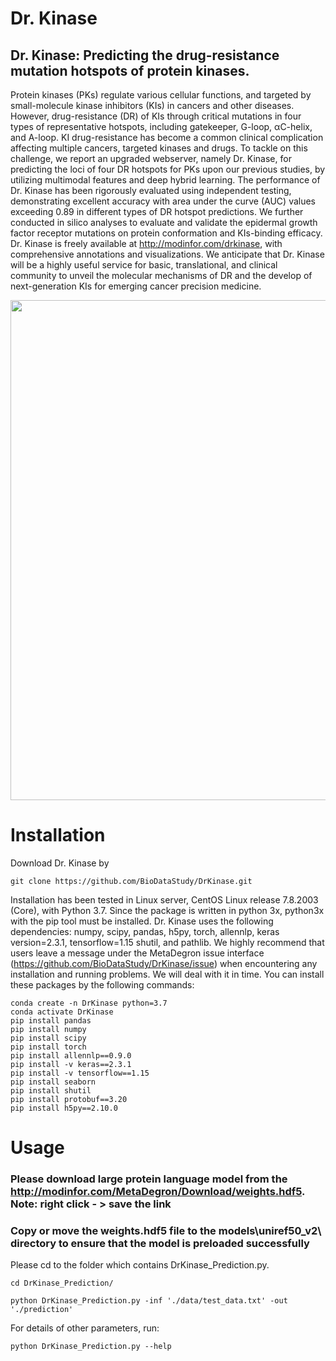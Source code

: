 # Dr. Kinase
## Dr. Kinase: Predicting the drug-resistance mutation hotspots of protein kinases.

Protein kinases (PKs) regulate various cellular functions, and targeted by small-molecule kinase inhibitors (KIs) in cancers and other diseases. However, drug-resistance (DR) of KIs through critical mutations in four types of representative hotspots, including gatekeeper, G-loop, αC-helix, and A-loop. KI drug-resistance has become a common clinical complication affecting multiple cancers, targeted kinases and drugs. To tackle on this challenge, we report an upgraded webserver, namely Dr. Kinase, for predicting the loci of four DR hotspots for PKs upon our previous studies, by utilizing multimodal features and deep hybrid learning. The performance of Dr. Kinase has been rigorously evaluated using independent testing, demonstrating excellent accuracy with area under the curve (AUC) values exceeding 0.89 in different types of DR hotspot predictions. We further conducted in silico analyses to evaluate and validate the epidermal growth factor receptor mutations on protein conformation and KIs-binding efficacy. Dr. Kinase is freely available at http://modinfor.com/drkinase, with comprehensive annotations and visualizations. We anticipate that Dr. Kinase will be a highly useful service for basic, translational, and clinical community to unveil the molecular mechanisms of DR and the develop of next-generation KIs for emerging cancer precision medicine.

<div align=center><img src="http://modinfor.com/MetaDegron/images/index_workflow.png" width="800px"></div>

# Installation
Download Dr. Kinase by
```
git clone https://github.com/BioDataStudy/DrKinase.git
```
Installation has been tested in Linux server, CentOS Linux release 7.8.2003 (Core), with Python 3.7. Since the package is written in python 3x, python3x with the pip tool must be installed. Dr. Kinase uses the following dependencies: numpy, scipy, pandas, h5py, torch, allennlp, keras version=2.3.1, tensorflow=1.15 shutil, and pathlib. We highly recommend that users leave a message under the MetaDegron issue interface (https://github.com/BioDataStudy/DrKinase/issue) when encountering any installation and running problems. We will deal with it in time. You can install these packages by the following commands:
```
conda create -n DrKinase python=3.7
conda activate DrKinase
pip install pandas
pip install numpy
pip install scipy
pip install torch
pip install allennlp==0.9.0
pip install -v keras==2.3.1
pip install -v tensorflow==1.15
pip install seaborn
pip install shutil
pip install protobuf==3.20
pip install h5py==2.10.0
```

# Usage

### Please download large protein language model from the http://modinfor.com/MetaDegron/Download/weights.hdf5. Note: right click - > save the link
### Copy or move the weights.hdf5 file to the models\uniref50_v2\ directory to ensure that the model is preloaded successfully

Please cd to the folder which contains DrKinase_Prediction.py.
```
cd DrKinase_Prediction/

python DrKinase_Prediction.py -inf './data/test_data.txt' -out './prediction'
```
For details of other parameters, run:
```
python DrKinase_Prediction.py --help
```

